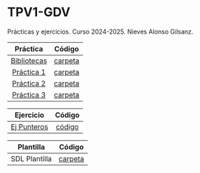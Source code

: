 # TPV1-GDV
Prácticas y ejercicios. Curso 2024-2025. Nieves Alonso Gilsanz.

| Práctica | Código |
|:--:|:--:|
[Bibliotecas](https://github.com/nievesag/Labo-TPV1-v2/blob/main/ej%20lab%2024s/ejercicioLab3.pdf)|[carpeta](https://github.com/nievesag/Labo-TPV1-v2/tree/main/ej%20lab%2024s/ej2)|
[Práctica 1](https://github.com/nievesag/Labo-TPV1-v2/blob/main/Practica%201/enunPract1.pdf)|[carpeta](https://github.com/nievesag/Labo-TPV1-v2/tree/main/Practica%201/plantillaSDL/HolaSDL)|
[Práctica 2]()|[carpeta]()|
[Práctica 3]()|[carpeta]()|

| Ejercicio | Código |
|:--:|:--:|
[Ej Punteros](https://github.com/nievesag/Labo-TPV1-v2/blob/main/hoja1/ejerciciosPunteros.pdf)|[código](https://github.com/nievesag/Labo-TPV1-v2/blob/main/hoja1/hoja1.cpp)|

| Plantilla | Código |
|:--:|:--:|
SDL Plantilla|[carpeta]([https://github.com/nievesag/Labo-TPV1-v2/tree/main/plantillaSDL](https://github.com/nievesag/Labo-TPV1-v2/blob/main/plantillaSDL.zip))|

